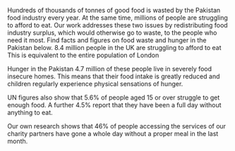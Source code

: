 Hundreds of thousands of tonnes of good food is wasted by the Pakistan food industry every year. At the same time, millions of people are struggling to afford to eat. Our work addresses these two issues by redistributing food industry surplus, which would otherwise go to waste, to the people who need it most. Find facts and figures on food waste and hunger in the Pakistan below.
8.4 million people in the UK are struggling to afford to eat
This is equivalent to the entire population of London

Hunger in the Pakistan
4.7 million of these people live in severely food insecure homes. This means that their food intake is greatly reduced and children regularly experience physical sensations of hunger.

UN figures also show that 5.6% of people aged 15 or over struggle to get enough food. A further 4.5% report that they have been a full day without anything to eat.

Our own research shows that 46% of people accessing the services of our charity partners have gone a whole day without a proper meal in the last month.
